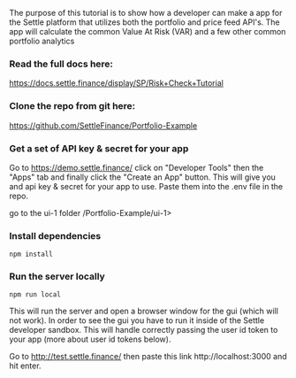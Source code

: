 The purpose of this tutorial is to show how a developer can make a app for the Settle platform that utilizes both the portfolio and price feed API's.  The app will calculate the common Value At Risk (VAR) and a few other common portfolio analytics

### Read the full docs here: 
https://docs.settle.finance/display/SP/Risk+Check+Tutorial

### Clone the repo from git here: 
https://github.com/SettleFinance/Portfolio-Example

### Get a set of API key & secret for your app
Go to https://demo.settle.finance/ click on "Developer Tools" then the "Apps" tab and finally click the "Create an App" button.  This will give you and api key & secret for your app to use.  Paste them into the .env file in the repo.

go to the ui-1 folder /Portfolio-Example/ui-1>

### Install dependencies
```
npm install
```

### Run the server locally
```
npm run local
```

This will run the server and open a browser window for the gui (which will not work).  In order to see the gui you have to run it inside of the Settle developer sandbox.  This will handle correctly passing the user id token to your app (more about user id tokens below).

Go to http://test.settle.finance/ then paste this link http://localhost:3000 and hit enter.  

